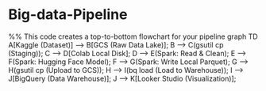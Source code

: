 # Big-data-Pipeline
%% This code creates a top-to-bottom flowchart for your pipeline
graph TD
    A[Kaggle (Dataset)] --> B[GCS (Raw Data Lake)];
    B --> C(gsutil cp (Staging));
    C --> D[Colab Local Disk];
    D --> E(Spark: Read & Clean);
    E --> F(Spark: Hugging Face Model);
    F --> G(Spark: Write Local Parquet);
    G --> H(gsutil cp (Upload to GCS));
    H --> I(bq load (Load to Warehouse));
    I --> J[BigQuery (Data Warehouse)];
    J --> K[Looker Studio (Visualization)];
